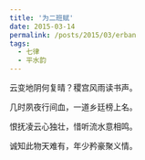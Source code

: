 ```yaml
---
title: '为二班赋'
date: 2015-03-14
permalink: /posts/2015/03/erban 
tags:
  - 七律
  - 平水韵
---
```


云变地阴何复晴？稷宫风雨读书声。

几时夙夜行间血，一道乡廷榜上名。

恨抚凌云心独壮，惜听流水意相鸣。

诚知此物天难有，年少矜豪聚义情。



 